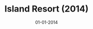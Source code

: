 ---
draft: true
title: "Island Resort (2014)"
date: 01-01-2014
type: main
category: game
category_slug: game
role: uidesigner
external_url: ""
image: assets/credits/...
---